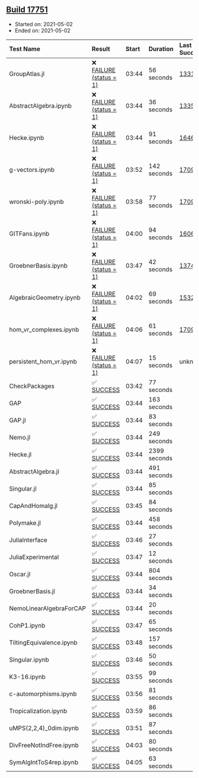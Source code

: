 ## [Build 17751](https://oscarci.mathematik.uni-kl.de/job/oscar/17751/)

* Started on: 2021-05-02
* Ended on: 2021-05-02

| Test Name    | Result | Start | Duration | Last Success | First Failure |
|:-------------|:-------|:------|:---------|:-------------|:--------------|
| GroupAtlas.jl | ❌ [FAILURE (status = 1)](https://oscarci.mathematik.uni-kl.de/job/oscar/17751/artifact/logs/build-17751/GroupAtlas.jl.log) | 03:44 | 56 seconds | [13311](https://oscarci.mathematik.uni-kl.de/job/oscar/13311/) | [13312](https://oscarci.mathematik.uni-kl.de/job/oscar/13312/) |
| AbstractAlgebra.ipynb | ❌ [FAILURE (status = 1)](https://oscarci.mathematik.uni-kl.de/job/oscar/17751/artifact/logs/build-17751/AbstractAlgebra.ipynb.log) | 03:44 | 36 seconds | [13355](https://oscarci.mathematik.uni-kl.de/job/oscar/13355/) | [13356](https://oscarci.mathematik.uni-kl.de/job/oscar/13356/) |
| Hecke.ipynb | ❌ [FAILURE (status = 1)](https://oscarci.mathematik.uni-kl.de/job/oscar/17751/artifact/logs/build-17751/Hecke.ipynb.log) | 03:44 | 91 seconds | [16463](https://oscarci.mathematik.uni-kl.de/job/oscar/16463/) | [16464](https://oscarci.mathematik.uni-kl.de/job/oscar/16464/) |
| g-vectors.ipynb | ❌ [FAILURE (status = 1)](https://oscarci.mathematik.uni-kl.de/job/oscar/17751/artifact/logs/build-17751/g-vectors.ipynb.log) | 03:52 | 142 seconds | [17099](https://oscarci.mathematik.uni-kl.de/job/oscar/17099/) | [17100](https://oscarci.mathematik.uni-kl.de/job/oscar/17100/) |
| wronski-poly.ipynb | ❌ [FAILURE (status = 1)](https://oscarci.mathematik.uni-kl.de/job/oscar/17751/artifact/logs/build-17751/wronski-poly.ipynb.log) | 03:58 | 77 seconds | [17098](https://oscarci.mathematik.uni-kl.de/job/oscar/17098/) | [17099](https://oscarci.mathematik.uni-kl.de/job/oscar/17099/) |
| GITFans.ipynb | ❌ [FAILURE (status = 1)](https://oscarci.mathematik.uni-kl.de/job/oscar/17751/artifact/logs/build-17751/GITFans.ipynb.log) | 04:00 | 94 seconds | [16068](https://oscarci.mathematik.uni-kl.de/job/oscar/16068/) | [16069](https://oscarci.mathematik.uni-kl.de/job/oscar/16069/) |
| GroebnerBasis.ipynb | ❌ [FAILURE (status = 1)](https://oscarci.mathematik.uni-kl.de/job/oscar/17751/artifact/logs/build-17751/GroebnerBasis.ipynb.log) | 03:47 | 42 seconds | [13748](https://oscarci.mathematik.uni-kl.de/job/oscar/13748/) | [13749](https://oscarci.mathematik.uni-kl.de/job/oscar/13749/) |
| AlgebraicGeometry.ipynb | ❌ [FAILURE (status = 1)](https://oscarci.mathematik.uni-kl.de/job/oscar/17751/artifact/logs/build-17751/AlgebraicGeometry.ipynb.log) | 04:02 | 69 seconds | [15322](https://oscarci.mathematik.uni-kl.de/job/oscar/15322/) | [15323](https://oscarci.mathematik.uni-kl.de/job/oscar/15323/) |
| hom_vr_complexes.ipynb | ❌ [FAILURE (status = 1)](https://oscarci.mathematik.uni-kl.de/job/oscar/17751/artifact/logs/build-17751/hom_vr_complexes.ipynb.log) | 04:06 | 61 seconds | [17099](https://oscarci.mathematik.uni-kl.de/job/oscar/17099/) | [17100](https://oscarci.mathematik.uni-kl.de/job/oscar/17100/) |
| persistent_hom_vr.ipynb | ❌ [FAILURE (status = 1)](https://oscarci.mathematik.uni-kl.de/job/oscar/17751/artifact/logs/build-17751/persistent_hom_vr.ipynb.log) | 04:07 | 15 seconds | unknown | unknown |
| CheckPackages | ✅ [SUCCESS](https://oscarci.mathematik.uni-kl.de/job/oscar/17751/artifact/logs/build-17751/CheckPackages.log) | 03:42 | 77 seconds |  |  |
| GAP | ✅ [SUCCESS](https://oscarci.mathematik.uni-kl.de/job/oscar/17751/artifact/logs/build-17751/GAP.log) | 03:44 | 163 seconds |  |  |
| GAP.jl | ✅ [SUCCESS](https://oscarci.mathematik.uni-kl.de/job/oscar/17751/artifact/logs/build-17751/GAP.jl.log) | 03:44 | 83 seconds |  |  |
| Nemo.jl | ✅ [SUCCESS](https://oscarci.mathematik.uni-kl.de/job/oscar/17751/artifact/logs/build-17751/Nemo.jl.log) | 03:44 | 249 seconds |  |  |
| Hecke.jl | ✅ [SUCCESS](https://oscarci.mathematik.uni-kl.de/job/oscar/17751/artifact/logs/build-17751/Hecke.jl.log) | 03:44 | 2399 seconds |  |  |
| AbstractAlgebra.jl | ✅ [SUCCESS](https://oscarci.mathematik.uni-kl.de/job/oscar/17751/artifact/logs/build-17751/AbstractAlgebra.jl.log) | 03:44 | 491 seconds |  |  |
| Singular.jl | ✅ [SUCCESS](https://oscarci.mathematik.uni-kl.de/job/oscar/17751/artifact/logs/build-17751/Singular.jl.log) | 03:44 | 85 seconds |  |  |
| CapAndHomalg.jl | ✅ [SUCCESS](https://oscarci.mathematik.uni-kl.de/job/oscar/17751/artifact/logs/build-17751/CapAndHomalg.jl.log) | 03:45 | 84 seconds |  |  |
| Polymake.jl | ✅ [SUCCESS](https://oscarci.mathematik.uni-kl.de/job/oscar/17751/artifact/logs/build-17751/Polymake.jl.log) | 03:44 | 458 seconds |  |  |
| JuliaInterface | ✅ [SUCCESS](https://oscarci.mathematik.uni-kl.de/job/oscar/17751/artifact/logs/build-17751/JuliaInterface.log) | 03:46 | 27 seconds |  |  |
| JuliaExperimental | ✅ [SUCCESS](https://oscarci.mathematik.uni-kl.de/job/oscar/17751/artifact/logs/build-17751/JuliaExperimental.log) | 03:47 | 12 seconds |  |  |
| Oscar.jl | ✅ [SUCCESS](https://oscarci.mathematik.uni-kl.de/job/oscar/17751/artifact/logs/build-17751/Oscar.jl.log) | 03:44 | 804 seconds |  |  |
| GroebnerBasis.jl | ✅ [SUCCESS](https://oscarci.mathematik.uni-kl.de/job/oscar/17751/artifact/logs/build-17751/GroebnerBasis.jl.log) | 03:44 | 34 seconds |  |  |
| NemoLinearAlgebraForCAP | ✅ [SUCCESS](https://oscarci.mathematik.uni-kl.de/job/oscar/17751/artifact/logs/build-17751/NemoLinearAlgebraForCAP.log) | 03:44 | 20 seconds |  |  |
| CohP1.ipynb | ✅ [SUCCESS](https://oscarci.mathematik.uni-kl.de/job/oscar/17751/artifact/logs/build-17751/CohP1.ipynb.log) | 03:47 | 65 seconds |  |  |
| TiltingEquivalence.ipynb | ✅ [SUCCESS](https://oscarci.mathematik.uni-kl.de/job/oscar/17751/artifact/logs/build-17751/TiltingEquivalence.ipynb.log) | 03:48 | 157 seconds |  |  |
| Singular.ipynb | ✅ [SUCCESS](https://oscarci.mathematik.uni-kl.de/job/oscar/17751/artifact/logs/build-17751/Singular.ipynb.log) | 03:46 | 50 seconds |  |  |
| K3-16.ipynb | ✅ [SUCCESS](https://oscarci.mathematik.uni-kl.de/job/oscar/17751/artifact/logs/build-17751/K3-16.ipynb.log) | 03:55 | 99 seconds |  |  |
| c-automorphisms.ipynb | ✅ [SUCCESS](https://oscarci.mathematik.uni-kl.de/job/oscar/17751/artifact/logs/build-17751/c-automorphisms.ipynb.log) | 03:56 | 81 seconds |  |  |
| Tropicalization.ipynb | ✅ [SUCCESS](https://oscarci.mathematik.uni-kl.de/job/oscar/17751/artifact/logs/build-17751/Tropicalization.ipynb.log) | 03:59 | 86 seconds |  |  |
| uMPS(2,2,4)_0dim.ipynb | ✅ [SUCCESS](https://oscarci.mathematik.uni-kl.de/job/oscar/17751/artifact/logs/build-17751/uMPS-2-2-4-_0dim.ipynb.log) | 03:51 | 87 seconds |  |  |
| DivFreeNotIndFree.ipynb | ✅ [SUCCESS](https://oscarci.mathematik.uni-kl.de/job/oscar/17751/artifact/logs/build-17751/DivFreeNotIndFree.ipynb.log) | 04:03 | 80 seconds |  |  |
| SymAlgIntToS4rep.ipynb | ✅ [SUCCESS](https://oscarci.mathematik.uni-kl.de/job/oscar/17751/artifact/logs/build-17751/SymAlgIntToS4rep.ipynb.log) | 04:05 | 63 seconds |  |  |

